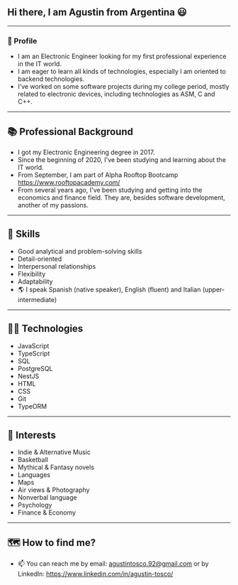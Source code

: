 ## Hi there, I am Agustin from Argentina 😃

---

### 👋 Profile
- I am an Electronic Engineer looking for my first professional experience in the IT world.
- I am eager to learn all kinds of technologies, especially I am oriented to backend technologies.
- I’ve worked on some software projects during my college period, mostly related to electronic devices, including technologies as ASM, C and C++.

---

## 📚 Professional Background
- I got my Electronic Engineering degree in 2017.
- Since the beginning of 2020, I've been studying and learning about the IT world.
- From September, I am part of Alpha Rooftop Bootcamp https://www.rooftopacademy.com/
- From several years ago, I've been studying and getting into the economics and finance field. They are, besides software development, another of my passions.

---

## 🙌 Skills
- Good analytical and problem-solving skills
- Detail-oriented
- Interpersonal relationships
- Flexibility
- Adaptability
- 🌎 I speak Spanish (native speaker), English (fluent) and Italian (upper-intermediate)

---

## 👨‍💻 Technologies
- JavaScript
- TypeScript
- SQL
- PostgreSQL
- NestJS
- HTML
- CSS
- Git
- TypeORM

---

## 👀 Interests
- Indie & Alternative Music
- Basketball
- Mythical & Fantasy novels
- Languages
- Maps
- Air views & Photography
- Nonverbal language
- Psychology
- Finance & Economy

---

## 🗺️ How to find me?

- 📫 You can reach me by email: agustintosco.92@gmail.com or by LinkedIn: https://www.linkedin.com/in/agustin-tosco/
